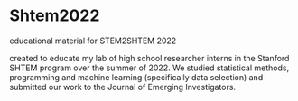 # Shtem2022
educational material for STEM2SHTEM 2022

created to educate my lab of high school researcher interns in the Stanford SHTEM program over the summer of 2022. We studied statistical methods, programming and machine learning (specifically data selection) and submitted our work to the Journal of Emerging Investigators.
